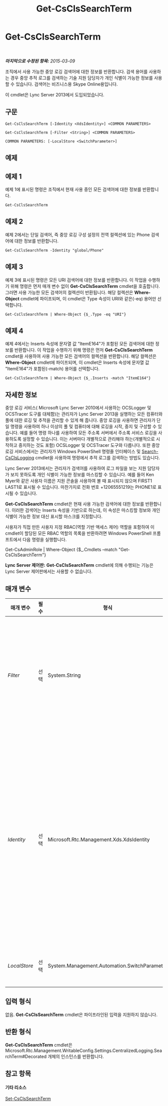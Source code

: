 ﻿---
title: Get-CsClsSearchTerm
TOCTitle: Get-CsClsSearchTerm
ms:assetid: 89a6cc1d-5cbe-42ef-b5a0-127068a0f78a
ms:mtpsurl: https://technet.microsoft.com/ko-kr/library/JJ205061(v=OCS.15)
ms:contentKeyID: 49304305
ms.date: 08/10/2015
mtps_version: v=OCS.15
ms.translationtype: HT
---

# Get-CsClsSearchTerm

 

_**마지막으로 수정된 항목:** 2015-03-09_

조직에서 사용 가능한 중앙 로깅 검색어에 대한 정보를 반환합니다. 검색 용어를 사용하는 경우 중앙 추적 로그를 검색하는 기술 지원 담당자가 개인 식별이 가능한 정보를 사용할 수 있습니다. 검색어는 비즈니스용 Skype Online용입니다.

이 cmdlet은 Lync Server 2013에서 도입되었습니다.

## 구문

    Get-CsClsSearchTerm [-Identity <XdsIdentity>] <COMMON PARAMETERS>

    Get-CsClsSearchTerm [-Filter <String>] <COMMON PARAMETERS>

    COMMON PARAMETERS: [-LocalStore <SwitchParameter>]

## 예제

## 예제 1

예제 1에 표시된 명령은 조직에서 현재 사용 중인 모든 검색어에 대한 정보를 반환합니다.

    Get-CsClsSearchTerm

## 예제 2

예제 2에서는 단일 검색어, 즉 중앙 로깅 구성 설정의 전역 컬렉션에 있는 Phone 검색어에 대한 정보를 반환합니다.

    Get-CsClsSearchTerm -Identity "global/Phone"

## 예제 3

예제 3에 표시된 명령은 모든 URI 검색어에 대한 정보를 반환합니다. 이 작업을 수행하기 위해 명령은 먼저 매개 변수 없이 **Get-CsClsSearchTerm** cmdlet을 호출합니다. 그러면 사용 가능한 모든 검색어의 컬렉션이 반환됩니다. 해당 컬렉션은 **Where-Object** cmdlet에 파이프되며, 이 cmdlet은 Type 속성이 URI와 같은(-eq) 용어만 선택합니다.

    Get-CsClsSearchTerm | Where-Object {$_.Type -eq "URI"}

## 예제 4

예제 4에서는 Inserts 속성에 문자열 값 "ItemE164"가 포함된 모든 검색어에 대한 정보를 반환합니다. 이 작업을 수행하기 위해 명령은 먼저 **Get-CsClsSearchTerm** cmdlet을 사용하여 사용 가능한 모든 검색어의 컬렉션을 반환합니다. 해당 컬렉션은 **Where-Object** cmdlet에 파이프되며, 이 cmdlet은 Inserts 속성에 문자열 값 "ItemE164"가 포함된(-match) 용어를 선택합니다.

    Get-CsClsSearchTerm | Where-Object {$_.Inserts -match "ItemE164"}

## 자세한 정보

중앙 로깅 서비스( Microsoft Lync Server 2010에서 사용하는 OCSLogger 및 OCSTracer 도구를 대체함)는 관리자가 Lync Server 2013을 실행하는 모든 컴퓨터와 풀에 대한 로깅 및 추적을 관리할 수 있게 해 줍니다. 중앙 로깅을 사용하면 관리자가 단일 명령을 사용하여 하나 이상의 풀 및 컴퓨터에 대해 로깅을 시작, 중지 및 구성할 수 있습니다. 예를 들어 명령 하나를 사용하여 모든 주소록 서버에서 주소록 서비스 로깅을 사용하도록 설정할 수 있습니다. 이는 서버마다 개별적으로 관리해야 하는(개별적으로 시작하고 중지하는 것도 포함) OCSLogger 및 OCSTracer 도구와 다릅니다. 또한 중앙 로깅 서비스에서는 관리자가 Windows PowerShell 명령줄 인터페이스 및 [Search-CsClsLogging](search-csclslogging.md) cmdlet을 사용하여 명령에서 추적 로그를 검색하는 방법도 있습니다.

Lync Server 2013에서는 관리자가 검색어를 사용하여 로그 파일을 보는 지원 담당자가 보지 못하도록 개인 식별이 가능한 정보를 마스킹할 수 있습니다. 예를 들어 Ken Myer와 같은 사용자 이름은 지원 콘솔을 사용하여 볼 때 표시되지 않으며 FIRST1 LAST1로 표시될 수 있습니다. 마찬가지로 전화 번호 +12065551219는 PHONE1로 표시될 수 있습니다.

**Get-CsClsSearchTerm** cmdlet은 현재 사용 가능한 검색어에 대한 정보를 반환합니다. 이러한 검색어는 Inserts 속성을 기반으로 하는데, 이 속성은 마스킹할 정보와 개인 식별이 가능한 정보 대신 표시할 마스크를 지정합니다.

사용자가 직접 만든 사용자 지정 RBAC(역할 기반 액세스 제어) 역할을 포함하여 이 cmdlet이 할당된 모든 RBAC 역할의 목록을 반환하려면 Windows PowerShell 프롬프트에서 다음 명령을 실행합니다.

Get-CsAdminRole | Where-Object {$\_.Cmdlets –match "Get-CsClsSearchTerm"}

**Lync Server 제어판:** **Get-CsClsSearchTerm** cmdlet에 의해 수행되는 기능은 Lync Server 제어판에서는 사용할 수 없습니다.

## 매개 변수


<table>
<colgroup>
<col style="width: 25%" />
<col style="width: 25%" />
<col style="width: 25%" />
<col style="width: 25%" />
</colgroup>
<thead>
<tr class="header">
<th>매개 변수</th>
<th>필수</th>
<th>형식</th>
<th>설명</th>
</tr>
</thead>
<tbody>
<tr class="odd">
<td><p><em>Filter</em></p></td>
<td><p>선택</p></td>
<td><p>System.String</p></td>
<td><p>하나 이상의 검색어를 반환하기 위해 와일드카드를 사용할 수 있습니다. 예를 들어 모든 CallID 검색어를 반환하려면 해당 용어가 구성된 범위에 관계없이 다음 구문을 사용합니다.</p>
<p>-Filter &quot;*CallID*&quot;</p>
<p>Identity 매개 변수와 Filter 매개 변수를 같은 명령에 함께 사용할 수는 없습니다.</p></td>
</tr>
<tr class="even">
<td><p><em>Identity</em></p></td>
<td><p>선택</p></td>
<td><p>Microsoft.Rtc.Management.Xds.XdsIdentity</p></td>
<td><p>반환할 검색어의 고유 식별자입니다. 검색어는 구성되는 범위(용어가 포함된 중앙 로깅 구성 설정 컬렉션) 및 용어 이름의 두 부분으로 구성됩니다. 예를 들면 다음과 같습니다.</p>
<p>-Identity &quot;site:Redmond/CallID&quot;</p>
<p>다음과 같이 검색어 범위만 지정할 수도 있습니다.</p>
<p>-Identity &quot;site:Redmond&quot;</p>
<p>이 경우에는 Redmond 사이트에서 사용하도록 구성된 모든 검색어가 반환됩니다.</p>
<p>이 매개 변수를 지정하지 않으면 <strong>Get-CsSearchTerm</strong> cmdlet은 모든 중앙 로깅 검색어에 대한 정보를 반환합니다.</p></td>
</tr>
<tr class="odd">
<td><p><em>LocalStore</em></p></td>
<td><p>선택</p></td>
<td><p>System.Management.Automation.SwitchParameter</p></td>
<td><p>중앙 관리 저장소 자체가 아니라 중앙 관리 저장소의 로컬 복제본에서 검색어 데이터를 검색합니다.</p></td>
</tr>
</tbody>
</table>


## 입력 형식

없음. **Get-CsClsSearchTerm** cmdlet은 파이프라인된 입력을 지원하지 않습니다.

## 반환 형식

**Get-CsClsSearchTerm** cmdlet은 Microsoft.Rtc.Management.WritableConfig.Settings.CentralizedLogging.SearchTerm\#Decorated 개체의 인스턴스를 반환합니다.

## 참고 항목

#### 기타 리소스

[Set-CsClsSearchTerm](set-csclssearchterm.md)

